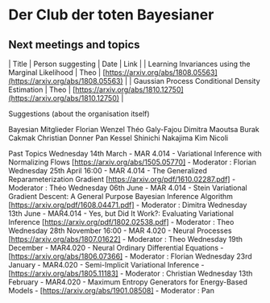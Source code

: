 # Der Club der toten Bayesianer


## Next meetings and topics



| Title | Person suggesting | Date | Link |
| Learning Invariances using the Marginal Likelihood | Theo | [https://arxiv.org/abs/1808.05563](https://arxiv.org/abs/1808.05563) |
| Gaussian Process Conditional Density Estimation | Theo | [https://arxiv.org/abs/1810.12750](https://arxiv.org/abs/1810.12750) |










Suggestions (about the organisation itself)

Bayesian Mitglieder
Florian Wenzel
Théo Galy-Fajou
Dimitra Maoutsa
Burak Cakmak
Christian Donner
Pan Kessel
Shinichi Nakajima
Kim Nicoli

Past Topics
Wednesday 14th March -  MAR 4.014 - Variational Inference with Normalizing Flows [https://arxiv.org/abs/1505.05770] - Moderator : Florian
Wednesday 25th April 16:00 - MAR 4.014 - The Generalized Reparameterization Gradient [https://arxiv.org/pdf/1610.02287.pdf] - Moderator : Théo
Wednesday 06th June -  MAR 4.014 - Stein Variational Gradient Descent: A General Purpose Bayesian Inference Algorithm [https://arxiv.org/pdf/1608.04471.pdf] - Moderator : Dimitra
Wednesday 13th June - MAR4.014 - Yes, but Did It Work?: Evaluating Variational Inference [https://arxiv.org/pdf/1802.02538.pdf] - Moderator : Theo
 Wednesday 28th November 16:00 - MAR 4.020 - Neural Processes [https://arxiv.org/abs/1807.01622] - Moderator : Theo
Wednesday 19th December - MAR4.020 - Neural Ordinary Differential Equations - [https://arxiv.org/abs/1806.07366] - Moderator : Florian
Wednesday 23rd January - MAR4.020 - Semi-Implicit Variational Inference - [https://arxiv.org/abs/1805.11183] - Moderator : Christian
Wednesday 13th February - MAR4.020 - Maximum Entropy Generators for Energy-Based Models - [https://arxiv.org/abs/1901.08508] - Moderator : Pan


